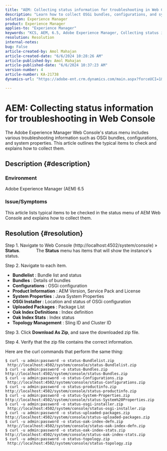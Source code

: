 ```yaml
---
title: "AEM: Collecting status information for troubleshooting in Web Console"
description: "Learn how to collect OSGi bundles, configurations, and system properties for troubleshooting in Adobe Experience Manager Web Console."
solution: Experience Manager
product: Experience Manager
applies-to: "Experience Manager"
keywords: "KCS, AEM, 6.5, Adobe Experience Manager, Collecting status information, troubleshooting, Web Console, How To, OSGi bundle"
resolution: Resolution
internal-notes: 
bug: False
article-created-by: Amol Mahajan
article-created-date: "6/6/2024 10:28:26 AM"
article-published-by: Amol Mahajan
article-published-date: "6/6/2024 10:37:23 AM"
version-number: 4
article-number: KA-21738
dynamics-url: "https://adobe-ent.crm.dynamics.com/main.aspx?forceUCI=1&pagetype=entityrecord&etn=knowledgearticle&id=2a5e1a7e-ef23-ef11-840a-00224808decd"

---
```

# AEM: Collecting status information for troubleshooting in Web Console


The Adobe Experience Manager Web Console's status menu includes various troubleshooting information such as OSGi bundles, configurations, and system properties. This article outlines the typical items to check and explains how to collect them.

## Description {#description}


### <b>Environment</b>

Adobe Experience Manager (AEM) 6.5



### <b>Issue/Symptoms</b>

This article lists typical items to be checked in the status menu of AEM Web Console and explains how to collect them.


## Resolution {#resolution}


Step 1. Navigate to Web Console (http://localhost:4502/system/console) » <b>Status</b>.
             The <b>Status</b> menu has items that will show the instance's status.

Step 2. Navigate to each item.

- <b>Bundlelist</b> : Bundle list and status
- <b>Bundles</b> : Details of bundles
- <b>Configurations</b> : OSGi configuration
- <b>Product Information</b> : AEM Version, Service Pack and License
- <b>System Properties</b> : Java System Properties
- <b>OSGi Installer </b>: Location and status of OSGi configuration
- <b>Uploaded Packages</b> : Package List
- <b>Oak Index Definitions</b> : Index definition
- <b>Oak Index Stats</b> : Index status
- <b>Topology Management</b> : Sling ID and Cluster ID


Step 3. Click <b>Download As Zip</b>, and save the downloaded zip file.

Step 4. Verify that the zip file contains the correct information.

Here are the curl commands that perform the same thing:


```
$ curl -u admin:password -o status-Bundlelist.zip        http://localhost:4502/system/console/status-Bundlelist.zip
$ curl -u admin:password -o status-Bundles.zip           http://localhost:4502/system/console/status-Bundles.zip
$ curl -u admin:password -o status-Configurations.zip    http://localhost:4502/system/console/status-Configurations.zip
$ curl -u admin:password -o status-productinfo.zip       http://localhost:4502/system/console/status-productinfo.zip
$ curl -u admin:password -o status-System-Properties.zip http://localhost:4502/system/console/status-System%20Properties.zip
$ curl -u admin:password -o status-osgi-installer.zip    http://localhost:4502/system/console/status-osgi-installer.zip
$ curl -u admin:password -o status-uploaded-packages.zip http://localhost:4502/system/console/status-uploaded-packages.zip
$ curl -u admin:password -o status-oak-index-defn.zip    http://localhost:4502/system/console/status-oak-index-defn.zip
$ curl -u admin:password -o status-oak-index-stats.zip   http://localhost:4502/system/console/status-oak-index-stats.zip
$ curl -u admin:password -o status-topology.zip          http://localhost:4502/system/console/status-topology.zip
```



